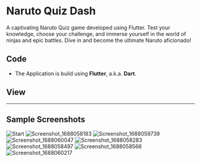 
# Naruto Quiz Dash

A captivating Naruto Quiz game developed using Flutter. Test your knowledge, choose your challenge, and immerse yourself in the world of ninjas and epic battles. Dive in and become the ultimate Naruto aficionado!

## Code
- The Application is build using **Flutter**, a.k.a. **Dart**.

## View


----------------------------------------------------------------------------------------------------------------------------------------------------------------------
## Sample Screenshots
![Start](https://github.com/kimsanboev08/Naruto-Quiz-Dash/assets/51867935/9358b26d-a239-4bf8-8d32-b716d66462d4)
![Screenshot_1688058183](https://github.com/kimsanboev08/Naruto-Quiz-Dash/assets/51867935/353c3e82-0e4f-4cc0-a1f2-10f3f18980e6)
![Screenshot_1688059739](https://github.com/kimsanboev08/Naruto-Quiz-Dash/assets/51867935/b2382bac-e238-40a0-b700-d121ebbba5ff)
![Screenshot_1688060047](https://github.com/kimsanboev08/Naruto-Quiz-Dash/assets/51867935/51518d95-0991-4ecc-a2d7-7e1c2b065cdf)
![Screenshot_1688058283](https://github.com/kimsanboev08/Naruto-Quiz-Dash/assets/51867935/a3b3366d-d921-40ae-9c34-5a101771d5e9)
![Screenshot_1688058497](https://github.com/kimsanboev08/Naruto-Quiz-Dash/assets/51867935/32c897d0-8e61-4954-b849-8eeebb5c01e7)
![Screenshot_1688058566](https://github.com/kimsanboev08/Naruto-Quiz-Dash/assets/51867935/25277ae8-6742-47f2-85d9-fd90a09c94c8)
![Screenshot_1688060217](https://github.com/kimsanboev08/Naruto-Quiz-Dash/assets/51867935/92c400dd-9585-487b-a747-2b95d7cb749a)
